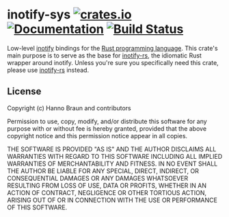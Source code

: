 # inotify-sys [![crates.io](https://img.shields.io/crates/v/inotify-sys.svg)](https://crates.io/crates/inotify-sys) [![Documentation](https://docs.rs/inotify-sys/badge.svg)](https://docs.rs/inotify-sys) [![Build Status](https://travis-ci.org/inotify-rs/inotify-sys.svg?branch=master)](https://travis-ci.org/inotify-rs/inotify-sys)

Low-level [inotify] bindings for the [Rust programming language]. This crate's main purpose is to serve as the base for [inotify-rs], the idiomatic Rust wrapper around inotify. Unless you're sure you specifically need this crate, please use [inotify-rs] instead.


## License

Copyright (c) Hanno Braun and contributors

Permission to use, copy, modify, and/or distribute this software for any purpose
with or without fee is hereby granted, provided that the above copyright notice
and this permission notice appear in all copies.

THE SOFTWARE IS PROVIDED "AS IS" AND THE AUTHOR DISCLAIMS ALL WARRANTIES WITH
REGARD TO THIS SOFTWARE INCLUDING ALL IMPLIED WARRANTIES OF MERCHANTABILITY AND
FITNESS. IN NO EVENT SHALL THE AUTHOR BE LIABLE FOR ANY SPECIAL, DIRECT,
INDIRECT, OR CONSEQUENTIAL DAMAGES OR ANY DAMAGES WHATSOEVER RESULTING FROM LOSS
OF USE, DATA OR PROFITS, WHETHER IN AN ACTION OF CONTRACT, NEGLIGENCE OR OTHER
TORTIOUS ACTION, ARISING OUT OF OR IN CONNECTION WITH THE USE OR PERFORMANCE OF
THIS SOFTWARE.


[inotify]: http://en.wikipedia.org/wiki/Inotify
[Rust programming language]: http://rust-lang.org/
[inotify-rs]: https://crates.io/crates/inotify
